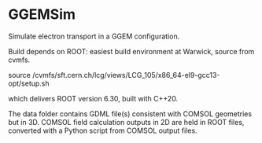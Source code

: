 # GGEMSim
Simulate electron transport in a GGEM configuration.

Build depends on ROOT: easiest build environment at Warwick, source from cvmfs.

source /cvmfs/sft.cern.ch/lcg/views/LCG_105/x86_64-el9-gcc13-opt/setup.sh

which delivers ROOT version 6.30, built with C++20.

The data folder contains GDML file(s) consistent with COMSOL geometries but in 3D. COMSOL field calculation
outputs in 2D are held in ROOT files, converted with a Python script from COMSOL output files.

